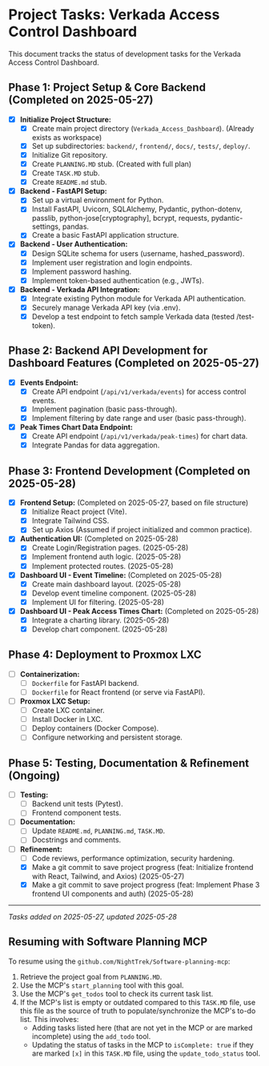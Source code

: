 # Project Tasks: Verkada Access Control Dashboard

This document tracks the status of development tasks for the Verkada Access Control Dashboard.

## Phase 1: Project Setup & Core Backend (Completed on 2025-05-27)
- [x] **Initialize Project Structure:**
    - [x] Create main project directory (`Verkada_Access_Dashboard`). (Already exists as workspace)
    - [x] Set up subdirectories: `backend/`, `frontend/`, `docs/`, `tests/`, `deploy/`.
    - [x] Initialize Git repository.
    - [x] Create `PLANNING.MD` stub. (Created with full plan)
    - [x] Create `TASK.MD` stub.
    - [x] Create `README.md` stub.
- [x] **Backend - FastAPI Setup:**
    - [x] Set up a virtual environment for Python.
    - [x] Install FastAPI, Uvicorn, SQLAlchemy, Pydantic, python-dotenv, passlib, python-jose[cryptography], bcrypt, requests, pydantic-settings, pandas.
    - [x] Create a basic FastAPI application structure.
- [x] **Backend - User Authentication:**
    - [x] Design SQLite schema for users (username, hashed_password).
    - [x] Implement user registration and login endpoints.
    - [x] Implement password hashing.
    - [x] Implement token-based authentication (e.g., JWTs).
- [x] **Backend - Verkada API Integration:**
    - [x] Integrate existing Python module for Verkada API authentication.
    - [x] Securely manage Verkada API key (via .env).
    - [x] Develop a test endpoint to fetch sample Verkada data (tested /test-token).

## Phase 2: Backend API Development for Dashboard Features (Completed on 2025-05-27)
- [x] **Events Endpoint:**
    - [x] Create API endpoint (`/api/v1/verkada/events`) for access control events.
    - [x] Implement pagination (basic pass-through).
    - [x] Implement filtering by date range and user (basic pass-through).
- [x] **Peak Times Chart Data Endpoint:**
    - [x] Create API endpoint (`/api/v1/verkada/peak-times`) for chart data.
    - [x] Integrate Pandas for data aggregation.

## Phase 3: Frontend Development (Completed on 2025-05-28)
- [x] **Frontend Setup:** (Completed on 2025-05-27, based on file structure)
    - [x] Initialize React project (Vite).
    - [x] Integrate Tailwind CSS.
    - [x] Set up Axios (Assumed if project initialized and common practice).
- [x] **Authentication UI:** (Completed on 2025-05-28)
    - [x] Create Login/Registration pages. (2025-05-28)
    - [x] Implement frontend auth logic. (2025-05-28)
    - [x] Implement protected routes. (2025-05-28)
- [x] **Dashboard UI - Event Timeline:** (Completed on 2025-05-28)
    - [x] Create main dashboard layout. (2025-05-28)
    - [x] Develop event timeline component. (2025-05-28)
    - [x] Implement UI for filtering. (2025-05-28)
- [x] **Dashboard UI - Peak Access Times Chart:** (Completed on 2025-05-28)
    - [x] Integrate a charting library. (2025-05-28)
    - [x] Develop chart component. (2025-05-28)

## Phase 4: Deployment to Proxmox LXC
- [ ] **Containerization:**
    - [ ] `Dockerfile` for FastAPI backend.
    - [ ] `Dockerfile` for React frontend (or serve via FastAPI).
- [ ] **Proxmox LXC Setup:**
    - [ ] Create LXC container.
    - [ ] Install Docker in LXC.
    - [ ] Deploy containers (Docker Compose).
    - [ ] Configure networking and persistent storage.

## Phase 5: Testing, Documentation & Refinement (Ongoing)
- [ ] **Testing:**
    - [ ] Backend unit tests (Pytest).
    - [ ] Frontend component tests.
- [ ] **Documentation:**
    - [ ] Update `README.md`, `PLANNING.md`, `TASK.MD`.
    - [ ] Docstrings and comments.
- [ ] **Refinement:**
    - [ ] Code reviews, performance optimization, security hardening.
    - [x] Make a git commit to save project progress (feat: Initialize frontend with React, Tailwind, and Axios) (2025-05-27)
    - [x] Make a git commit to save project progress (feat: Implement Phase 3 frontend UI components and auth) (2025-05-28)

---
*Tasks added on 2025-05-27, updated 2025-05-28*
## Resuming with Software Planning MCP

To resume using the `github.com/NightTrek/Software-planning-mcp`:
1.  Retrieve the project goal from `PLANNING.MD`.
2.  Use the MCP's `start_planning` tool with this goal.
3.  Use the MCP's `get_todos` tool to check its current task list.
4.  If the MCP's list is empty or outdated compared to this `TASK.MD` file, use this file as the source of truth to populate/synchronize the MCP's to-do list. This involves:
    *   Adding tasks listed here (that are not yet in the MCP or are marked incomplete) using the `add_todo` tool.
    *   Updating the status of tasks in the MCP to `isComplete: true` if they are marked `[x]` in this `TASK.MD` file, using the `update_todo_status` tool.